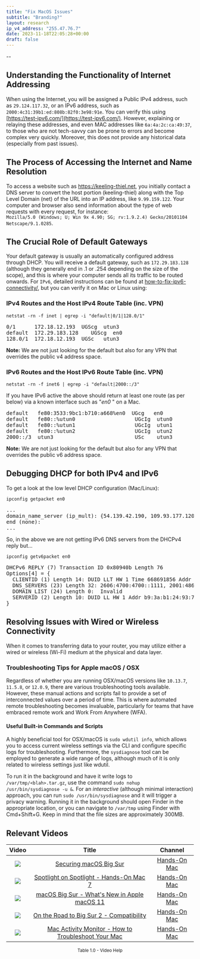 ```yaml
---
title: "Fix MacOS Issues"
subtitle: "Branding?"
layout: research
ip_v4_address: "255.47.76.7"
date: 2023-11-18T22:05:28+00:00
draft: false
---
```


--

## Understanding the Functionality of Internet Addressing

When using the Internet, you will be assigned a Public IPv4 address, such as ```29.124.117.32```, or an IPv6 address, such as ```2000:4c31:39b1:ed:808b:82f0:3e98:91e```. You can verify this using [https://test-ipv6.com/](https://test-ipv6.com/). However, explaining or relaying these addresses, and even MAC addresses like ```6a:4a:2c:ca:49:37```, to those who are not tech-savvy can be prone to errors and become complex very quickly. Moreover, this does not provide any historical data (especially from past issues).

  ## The Process of Accessing the Internet and Name Resolution

To access a website such as https://keeling-thiel.net, you initially contact a DNS server to convert the host portion (keeling-thiel) along with the Top Level Domain (net) of the URL into an IP address, like ```9.99.159.122```. Your computer and browser also send information about the type of web requests with every request, for instance: <br>```Mozilla/5.0 (Windows; U; Win 9x 4.90; SG; rv:1.9.2.4) Gecko/20101104 Netscape/9.1.0285```.

  ## The Crucial Role of Default Gateways

Your default gateway is usually an automatically configured address through DHCP. You will receive a default gateway, such as ```172.29.183.128``` (although they generally end in .1 or .254 depending on the size of the scope), and this is where your computer sends all its traffic to be routed onwards. For ```IPv6```, detailed instructions can be found at [how-to-fix-ipv6-connectivity/](/blog/how-to-fix-ipv6-connectivity/), but you can verify it on Mac or Linux using: <br>
### IPv4 Routes and the Host IPv4 Route Table (inc. VPN)
```netstat -rn -f inet | egrep -i "default|0/1|128.0/1"```

<pre>
0/1      172.18.12.193  UGScg  utun3
default  172.29.183.128    UGScg  en0
128.0/1  172.18.12.193  UGSc   utun3</pre>

**Note:** We are not just looking for the default but also for any VPN that overrides the public v4 address space.

### IPv6 Routes and the Host IPv6 Route Table (inc. VPN)
```netstat -rn -f inet6 | egrep -i "default|2000::/3"```

If you have IPv6 active the above should return at least one route (as per below) via a known interface such as "_en0_ " on a Mac. 

<pre>
default   fe80:3533:9bc1:b710:a668%en0  UGcg   en0
default   fe80::%utun0                   UGcIg  utun0
default   fe80::%utun1                   UGcIg  utun1
default   fe80::%utun2                   UGcIg  utun2
2000::/3  utun3                          USc    utun3</pre>

**Note:** We are not just looking for the default but also for any VPN that overrides the public v6 address space.
<br>

## Debugging DHCP for both IPv4 and IPv6

To get a look at the low level DHCP configuration (Mac/Linux): 

```ipconfig getpacket en0```

<pre>
...
domain_name_server (ip_mult): {54.139.42.190, 109.93.177.120}
end (none):
...</pre>

So, in the above we are not getting IPv6 DNS servers from the DHCPv4 reply but...

```ipconfig getv6packet en0```

<pre>
DHCPv6 REPLY (7) Transaction ID 0x80940b Length 76
Options[4] = {
  CLIENTID (1) Length 14: DUID LLT HW 1 Time 668691856 Addr 6a:4a:2c:ca:49:37
  DNS_SERVERS (23) Length 32: 2606:4700:4700::1111, 2001:4860:4860::8844
  DOMAIN_LIST (24) Length 0:  Invalid
  SERVERID (2) Length 10: DUID LL HW 1 Addr b9:3a:b1:24:93:71
}</pre>




## Resolving Issues with Wired or Wireless Connectivity
When it comes to transferring data to your router, you may utilize either a wired or wireless (Wi-Fi) medium at the physical and data layer.
### Troubleshooting Tips for Apple macOS / OSX
Regardless of whether you are running OSX/macOS versions like ```10.13.7```, ```11.5.8```, or ```12.0.9```, there are various troubleshooting tools available. However, these manual actions and scripts fail to provide a set of interconnected values over a period of time. This is where automated remote troubleshooting becomes invaluable, particularly for teams that have embraced remote work and Work From Anywhere (WFA).

  #### Useful Built-in Commands and Scripts
  A highly beneficial tool for OSX/macOS is ```sudo wdutil info```, which allows you to access current wireless settings via the CLI and configure specific logs for troubleshooting. Furthermore, the ```sysdiagnose``` tool can be employed to generate a wide range of logs, although much of it is only related to wireless settings just like wdutil.

  To run it in the background and have it write logs to ```/var/tmp/<blah>.tar.gz```, use the command ```sudo nohup /usr/bin/sysdiagnose -u &```. For an *interactive* (although minimal interaction) approach, you can run ```sudo /usr/bin/sysdiagnose``` and it will trigger a privacy warning. Running it in the background should open Finder in the appropriate location, or you can navigate to ```/var/tmp``` using Finder with Cmd+Shift+G. Keep in mind that the file sizes are approximately 300MB.
## Relevant Videos

<link href="/plugins/lity/css/lity.min.css" rel="stylesheet">
<script src="/plugins/lity/js/lity.min.js"></script>
<div class="table1-start"></div>

|Video | Title | Channel |
| :---: | :---: | :---: |
|<a href="https://www.youtube.com/watch?v=7KdhJimuhNw" data-lity><img src="https://i.ytimg.com/vi/7KdhJimuhNw/default.jpg" class="img-fluid"></a>|<a href="https://www.youtube.com/watch?v=7KdhJimuhNw" data-lity>Securing macOS Big Sur</a>|<a target="_blank" href="https://www.youtube.com/channel/UCg43DP8MdHVcl4rFK_delBg" >Hands-On Mac</a>|
|<a href="https://www.youtube.com/watch?v=RslZ4W1EPqk" data-lity><img src="https://i.ytimg.com/vi/RslZ4W1EPqk/default.jpg" class="img-fluid"></a>|<a href="https://www.youtube.com/watch?v=RslZ4W1EPqk" data-lity>Spotlight on Spotlight - Hands-On Mac 7</a>|<a target="_blank" href="https://www.youtube.com/channel/UCg43DP8MdHVcl4rFK_delBg" >Hands-On Mac</a>|
|<a href="https://www.youtube.com/watch?v=JMKi6o9kaZI" data-lity><img src="https://i.ytimg.com/vi/JMKi6o9kaZI/default.jpg" class="img-fluid"></a>|<a href="https://www.youtube.com/watch?v=JMKi6o9kaZI" data-lity>macOS Big Sur - What&#39;s New in Apple macOS 11</a>|<a target="_blank" href="https://www.youtube.com/channel/UCg43DP8MdHVcl4rFK_delBg" >Hands-On Mac</a>|
|<a href="https://www.youtube.com/watch?v=HEbK-Tignuc" data-lity><img src="https://i.ytimg.com/vi/HEbK-Tignuc/default.jpg" class="img-fluid"></a>|<a href="https://www.youtube.com/watch?v=HEbK-Tignuc" data-lity>On the Road to Big Sur 2 - Compatibility</a>|<a target="_blank" href="https://www.youtube.com/channel/UCg43DP8MdHVcl4rFK_delBg" >Hands-On Mac</a>|
|<a href="https://www.youtube.com/watch?v=TWzWd_DiaJ0" data-lity><img src="https://i.ytimg.com/vi/TWzWd_DiaJ0/default.jpg" class="img-fluid"></a>|<a href="https://www.youtube.com/watch?v=TWzWd_DiaJ0" data-lity>Mac Activity Monitor - How to Troubleshoot Your Mac</a>|<a target="_blank" href="https://www.youtube.com/channel/UCg43DP8MdHVcl4rFK_delBg" >Hands-On Mac</a>|

<center><small>Table 1.0 - Video Help</small></center>
 <br>
<div class="table1-end"></div>
<script type="text/javascript">
(function() {
    $('div.table1-start').nextUntil('div.table1-end', 'table').addClass('table thead-dark table-striped table-responsive rounded').attr('id', 't1');
    $('#t1').find('thead').addClass('thead-dark');
})();
</script>
